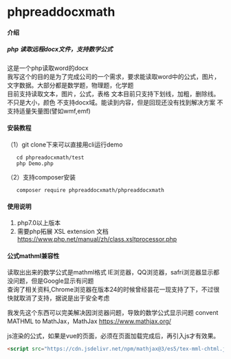 # phpreaddocxmath

#### 介绍
#####  php 读取远程docx文件，支持数学公式
这是一个php读取word的docx\
我写这个的目的是为了完成公司的一个需求，要求能读取word中的公式，图片，文字数据。大部分都是数学题，物理题，化学题\
目前支持读取文本，图片，公式，表格
文本目前只支持下划线，加粗，删除线。不只是大小，颜色
不支持docx域。能读到内容，但是回现还没有找到解决方案
不支持适量矢量图(譬如wmf,emf)

#### 安装教程

（1）git clone下来可以直接用cli运行demo    
```cli
   cd phpreadocxmath/test
   php Demo.php
```

 （2）支持composer安装
```cli
   composer require phpreaddocxmath/phpreaddocxmath
```

#### 使用说明

1.  php7.0以上版本
2.  需要php拓展  XSL extension
文档 https://www.php.net/manual/zh/class.xsltprocessor.php

#### 公式mathml兼容性
读取出出来的数学公式是mathml格式
IE浏览器，QQ浏览器，safri浏览器显示都没问题，但是Google显示有问题\
查询了相关资料,Chrome浏览器在版本24的时候曾经昙花一现支持了下，不过很快就取消了支持，据说是出于安全考虑

我发先这个东西可以完美解决因浏览器问题，导致的数学公式显示问题
convent MATHML to MathJax，MathJax	 https://www.mathjax.org/

js渲染的公式，如果是vue的页面，必须在页面加载完成后，再引入js才有效果。

```html
<script src="https://cdn.jsdelivr.net/npm/mathjax@3/es5/tex-mml-chtml.js"></script>
```



